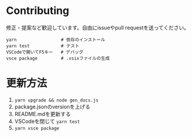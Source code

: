 # Contributing

修正・提案など歓迎しています。自由にissueやpull requestを送ってください。

```shell
yarn                 # 依存のインストール
yarn test            # テスト
VSCodeで開いてF5キー   # デバッグ
vsce package         # .vsixファイルの生成
```

# 更新方法

1. `yarn upgrade && node gen_docs.js`
3. package.jsonのversionを上げる
4. README.mdを更新する
5. VSCodeを閉じて `yarn test`
6. `yarn vsce package`
